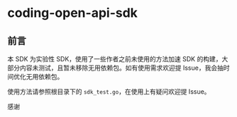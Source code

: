 # coding-open-api-sdk

## 前言

本 SDK 为实验性 SDK，使用了一些作者之前未使用的方法加速 SDK 的构建，大部分内容未测试，且暂未移除无用依赖包。如有使用需求欢迎提 Issue，我会抽时间优化无用依赖包。

使用方法请参照根目录下的 `sdk_test.go`，在使用上有疑问欢迎提 Issue。

感谢